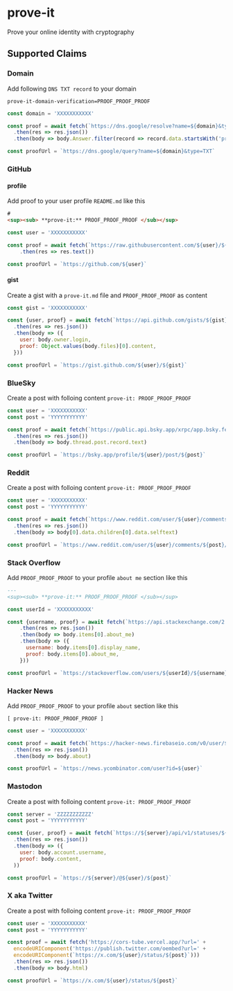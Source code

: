 # prove-it
Prove your online identity with cryptography



## Supported Claims

### Domain
Add following `DNS TXT record` to your domain 
```
prove-it-domain-verification=PROOF_PROOF_PROOF
```

```js
const domain = 'XXXXXXXXXXX'

const proof = await fetch(`https://dns.google/resolve?name=${domain}&type=TXT`)
  .then(res => res.json())
  .then(body => body.Answer.filter(record => record.data.startsWith('proveit-domain-verification=')))

const proofUrl = `https://dns.google/query?name=${domain}&type=TXT`
```

### GitHub

#### profile
Add proof to your user profile `README.md` like this
```md
#
<sup><sub> **prove-it:** PROOF_PROOF_PROOF </sub></sup>
```

```js
const user = 'XXXXXXXXXXX'

const proof = await fetch(`https://raw.githubusercontent.com/${user}/${user}/HEAD/README.md`)
    .then(res => res.text())

const proofUrl = `https://github.com/${user}`
```

#### gist
Create a gist with a `prove-it.md` file and `PROOF_PROOF_PROOF` as content

```js
const gist = 'XXXXXXXXXXX'

const {user, proof} = await fetch(`https://api.github.com/gists/${gist}`)
  .then(res => res.json())
  .then(body => ({
    user: body.owner.login,
    proof: Object.values(body.files)[0].content,
  }))

const proofUrl = `https://gist.github.com/${user}/${gist}`
```

### BlueSky
Create a post with folloing content `prove-it: PROOF_PROOF_PROOF`

```js
const user = 'XXXXXXXXXXX'
const post = 'YYYYYYYYYYY'

const proof = await fetch(`https://public.api.bsky.app/xrpc/app.bsky.feed.getPostThread?uri=${encodeURIComponent(`at://${user}/app.bsky.feed.post/${post}`)}`)
  .then(res => res.json())
  .then(body => body.thread.post.record.text)

const proofUrl = `https://bsky.app/profile/${user}/post/${post}`
```

### Reddit
Create a post with folloing content `prove-it: PROOF_PROOF_PROOF`

```js
const user = 'XXXXXXXXXXX'
const post = 'YYYYYYYYYYY'

const proof = await fetch(`https://www.reddit.com/user/${user}/comments/${post}.json`)
  .then(res => res.json())
  .then(body => body[0].data.children[0].data.selftext)

const proofUrl = `https://www.reddit.com/user/${user}/comments/${post}/`
```

### Stack Overflow
Add `PROOF_PROOF_PROOF` to your profile `about me` section like this
```md
---
<sup><sub> **prove-it:** PROOF_PROOF_PROOF </sub></sup>
```

```js
const userId = 'XXXXXXXXXXX'

const {username, proof} = await fetch(`https://api.stackexchange.com/2.3/users/${userId}?site=stackoverflow&filter=!AhdF6aF0yuI-5W*ymYcd-`)
    .then(res => res.json())
    .then(body => body.items[0].about_me)
    .then(body => ({
      username: body.items[0].display_name,
      proof: body.items[0].about_me,
    }))

const proofUrl = `https://stackoverflow.com/users/${userId}/${username}`
```

### Hacker News
Add `PROOF_PROOF_PROOF` to your profile `about` section like this
```
[ prove-it: PROOF_PROOF_PROOF ]
```

```js
const user = 'XXXXXXXXXXX'

const proof = await fetch(`https://hacker-news.firebaseio.com/v0/user/${user}.json`)
  .then(res => res.json())
  .then(body => body.about)

const proofUrl = `https://news.ycombinator.com/user?id=${user}`
```

### Mastodon
Create a post with folloing content `prove-it: PROOF_PROOF_PROOF`

```js
const server = 'ZZZZZZZZZZZ'
const post = 'YYYYYYYYYYY'

const {user, proof} = await fetch(`https://${server}/api/v1/statuses/${post}`)
  .then(res => res.json())
  .then(body => ({
    user: body.account.username,
    proof: body.content,
  ))

const proofUrl = `https://${server}/@${user}/${post}`
```

### X aka Twitter
Create a post with folloing content `prove-it: PROOF_PROOF_PROOF`

```js
const user = 'XXXXXXXXXXX'
const post = 'YYYYYYYYYYY'

const proof = await fetch('https://cors-tube.vercel.app/?url=' +
  encodeURIComponent('https://publish.twitter.com/oembed?url=' +
  encodeURIComponent(`https://x.com/${user}/status/${post}`)))
  .then(res => res.json())
  .then(body => body.html)

const proofUrl = `https://x.com/${user}/status/${post}`
```
